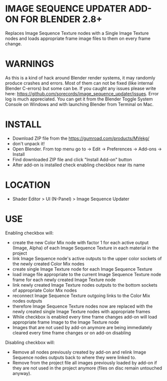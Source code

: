 # IMAGE SEQUENCE UPDATER ADD-ON FOR BLENDER 2.8+ 
Replaces Image Sequence Texture nodes with a Single Image Texture nodes and loads appropriate frame image files to them on every frame change.

# WARNINGS
As this is a kind of hack around Blender render systems, it may randomly produce crashes and errors. Most of them can not be fixed (like internal Blender C-errors) but some can be.
If you caught any issues please write here: https://github.com/sorecords/image_sequence_updater/issues. Error log is much appreciated. You can get it from the Blender Toggle System Console on Windows and with launching Blender from Terminal on Mac.

# INSTALL
- Download ZIP file from the https://gumroad.com/products/MVekg/
- don't unpack it!
- Open Blender. From top menu go to -> Edit -> Preferences -> Add-ons -> Install
- Find downloaded ZIP file and click "Install Add-on" button
- After add-on is installed check enabling checkbox near its name

# LOCATION
- Shader Editor > UI (N-Panel) > Image Sequence Updater

# USE
Enabling checkbox will:
- create the new Color Mix node with factor 1 for each active output (Image, Alpha) of each Image Sequence Texture in each material in the project
- link Image Sequence node's active outputs to the upper color sockets of the newly created Color Mix nodes
- create single Image Texture node for each Image Sequence Texture
- load image file appropriate to the current Image Sequence Texture node frame for each newly created Image Texture node
- link newly created Image Texture nodes outputs to the bottom sockets of appropriate Color Mix nodes
- reconnect Image Sequence Texture outgoing links to the Color Mix nodes outputs 
- therefore Image Sequence Texture nodes now are replaced with the newly created single Image Texture nodes with appropriate frames
- While checkbox is enabled every time frame changes add-on will load appropriate frame Image to the Image Texture node
- Images that are not used by add-on anymore are being immediately cleared every time frame changes or on add-on disabling

Disabling checkbox will:
- Remove all nodes previously created by add-on and relink Image Sequence nodes outputs back to where they were linked to.
- Remove from the project file all images previously loaded by add-on if they are not used in the project anymore (files on disc remain untouched anyway).
